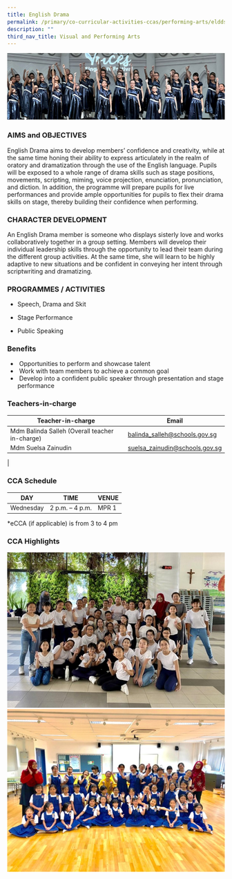 ```yaml
---
title: English Drama
permalink: /primary/co-curricular-activities-ccas/performing-arts/eldds/
description: ""
third_nav_title: Visual and Performing Arts
---
```

![](/images/01%20Banner%20Photos/cca.jpg)

### **AIMS and OBJECTIVES**&nbsp;
English Drama aims to develop members’ confidence and creativity, while at the same time honing their ability to express articulately in the realm of oratory and dramatization through the use of the English language. Pupils will be exposed to a whole range of drama skills such as stage positions, movements, scripting, miming, voice projection, enunciation, pronunciation, and diction. In addition, the programme will prepare pupils for live performances and provide ample opportunities for pupils to flex their drama skills on stage, thereby building their confidence when performing.  

  
### **CHARACTER DEVELOPMENT**&nbsp;
An English Drama member is someone who displays sisterly love and works collaboratively together in a group setting. Members will develop their individual leadership skills through the opportunity to lead their team during the different group activities. At the same time, she will learn to be highly adaptive to new situations and be confident in conveying her intent through scriptwriting and dramatizing.  


### **PROGRAMMES / ACTIVITIES**&nbsp;

*   Speech, Drama and Skit  
    
*   Stage Performance
*   Public Speaking


### **Benefits**

*   &nbsp;Opportunities to perform and showcase talent  
*   &nbsp;Work with team members to achieve a common goal&nbsp;
*   &nbsp;Develop into a confident public speaker through presentation and stage performance  
    


### **Teachers-in-charge**

| Teacher-in-charge | Email |
| --- | --- |
| Mdm Balinda Salleh&nbsp;(Overall teacher in-charge) | balinda_salleh@schools.gov.sg |
| Mdm Suelsa Zainudin | suelsa_zainudin@schools.gov.sg  
 |

  


### **CCA Schedule**

| DAY | TIME | VENUE |
| --- | --- | --- |
| Wednesday | 2 p.m. – 4 p.m. | MPR 1 |

\*eCCA (if applicable) is from 3 to 4 pm  


### **CCA Highlights**

![](/images/04%20CCAs/english%20drama%2001.jpeg)<br>
![](/images/04%20CCAs/english%20drama%2002.jpeg)